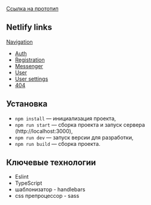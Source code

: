 [Ссылка на прототип](https://www.figma.com/file/jF5fFFzgGOxQeB4CmKWTiE/Chat_external_link?type=design&node-id=1-616&mode=design&t=Q8finenBYKC3XSYR-0)

## Netlify links

[Navigation](https://yapraktikumchat.netlify.app/)

- [Auth](https://deploy--yapraktikumchat.netlify.app/)
- [Registration](https://deploy--yapraktikumchat.netlify.app/signup)
- [Messenger](https://deploy--yapraktikumchat.netlify.app/chats)
- [User](https://deploy--yapraktikumchat.netlify.app/profile)
- [User settings](https://deploy--yapraktikumchat.netlify.app/edit)
- [404](https://yapraktikumchat.netlify.app/404)

## Установка

- `npm install` — инициализация проекта,
- `npm run start` — сборка проекта и запуск сервера (http://localhost:3000),
- `npm run dev` — запуск версии для разработки,
- `npm run build` — сборка проекта.

## Ключевые технологии

- Eslint
- TypeScript
- шаблонизатор - handlebars
- css препроцессор - sass
